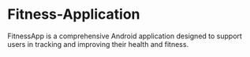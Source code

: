 # Fitness-Application
FitnessApp is a comprehensive Android application designed to support users in tracking and improving their health and fitness.

